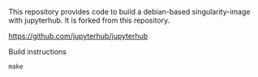 
This repository provides code to build a debian-based
singularity-image with jupyterhub. It is forked from this repository. 

https://github.com/jupyterhub/jupyterhub

Build instructions

```
make 
```
